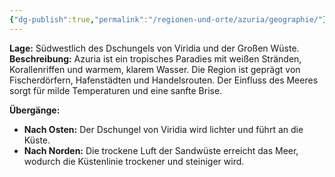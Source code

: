 ```yaml
---
{"dg-publish":true,"permalink":"/regionen-und-orte/azuria/geographie/"}
---
```


**Lage:** Südwestlich des Dschungels von Viridia und der Großen Wüste.  
**Beschreibung:** Azuria ist ein tropisches Paradies mit weißen Stränden, Korallenriffen und warmem, klarem Wasser. Die Region ist geprägt von Fischerdörfern, Hafenstädten und Handelsrouten. Der Einfluss des Meeres sorgt für milde Temperaturen und eine sanfte Brise.

**Übergänge:**

- **Nach Osten:** Der Dschungel von Viridia wird lichter und führt an die Küste.
- **Nach Norden:** Die trockene Luft der Sandwüste erreicht das Meer, wodurch die Küstenlinie trockener und steiniger wird.